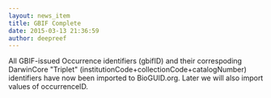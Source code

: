 ```yaml
---
layout: news_item
title: GBIF Complete
date: 2015-03-13 21:36:59
author: deepreef
---
```


All GBIF-issued Occurrence identifiers (gbifID) and their correspoding DarwinCore "Triplet" (institutionCode+collectionCode+catalogNumber) identifiers have now been imported to BioGUID.org. Later we will also import values of occurrenceID.
